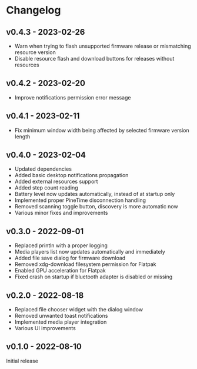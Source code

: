 # Changelog

## v0.4.3 - 2023-02-26

- Warn when trying to flash unsupported firmware release or mismatching resource version
- Disable resource flash and download buttons for releases without resources

## v0.4.2 - 2023-02-20

- Improve notifications permission error message

## v0.4.1 - 2023-02-11

- Fix minimum window width being affected by selected firmware version length


## v0.4.0 - 2023-02-04

- Updated dependencies
- Added basic desktop notifications propagation
- Added external resources support
- Added step count reading
- Battery level now updates automatically, instead of at startup only
- Implemented proper PineTime disconnection handling
- Removed scanning toggle button, discovery is more automatic now
- Various minor fixes and improvements


## v0.3.0 - 2022-09-01

- Replaced println with a proper logging
- Media players list now updates automatically and immediately
- Added file save dialog for firmware download
- Removed xdg-download filesystem permission for Flatpak
- Enabled GPU acceleration for Flatpak
- Fixed crash on startup if bluetooth adapter is disabled or missing


## v0.2.0 - 2022-08-18

- Replaced file chooser widget with the dialog window
- Removed unwanted toast notifications
- Implemented media player integration
- Various UI improvements


## v0.1.0 - 2022-08-10

Initial release
